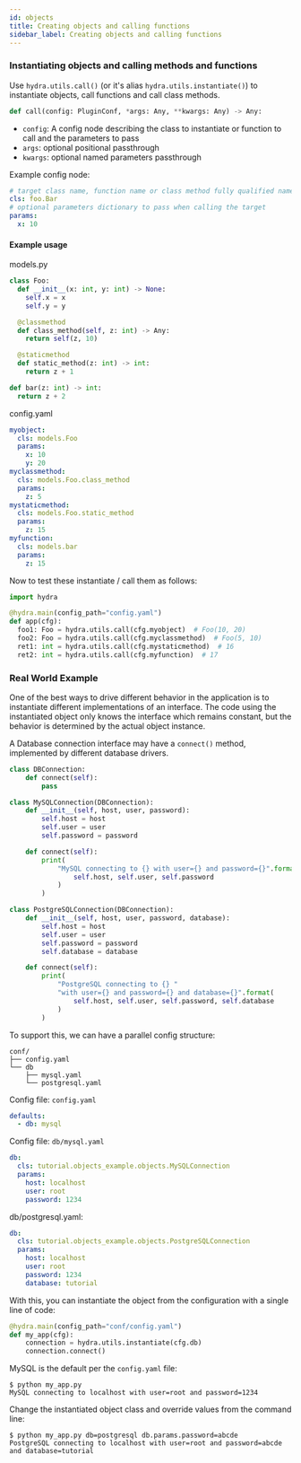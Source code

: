 ```yaml
---
id: objects
title: Creating objects and calling functions
sidebar_label: Creating objects and calling functions
---
```

### Instantiating objects and calling methods and functions
Use `hydra.utils.call()` (or it's alias `hydra.utils.instantiate()`) to instantiate objects, call functions and call class methods.

```python
def call(config: PluginConf, *args: Any, **kwargs: Any) -> Any:
```
 - `config`: A config node describing the class to instantiate or function to call and the parameters to pass
 - `args`: optional positional passthrough
 - `kwargs`: optional named parameters passthrough

Example config node:
```yaml
# target class name, function name or class method fully qualified name
cls: foo.Bar
# optional parameters dictionary to pass when calling the target
params:
  x: 10
```

#### Example usage

models.py
```python
class Foo:
  def __init__(x: int, y: int) -> None:
    self.x = x
    self.y = y

  @classmethod
  def class_method(self, z: int) -> Any:
    return self(z, 10)

  @staticmethod
  def static_method(z: int) -> int:
    return z + 1

def bar(z: int) -> int:
  return z + 2
```
config.yaml
```yaml
myobject:
  cls: models.Foo
  params:
    x: 10
    y: 20
myclassmethod:
  cls: models.Foo.class_method
  params:
    z: 5
mystaticmethod:
  cls: models.Foo.static_method
  params:
    z: 15
myfunction:
  cls: models.bar
  params:
    z: 15
```
Now to test these instantiate / call them as follows:
```python
import hydra

@hydra.main(config_path="config.yaml")
def app(cfg):
  foo1: Foo = hydra.utils.call(cfg.myobject)  # Foo(10, 20)
  foo2: Foo = hydra.utils.call(cfg.myclassmethod)  # Foo(5, 10)
  ret1: int = hydra.utils.call(cfg.mystaticmethod)  # 16
  ret2: int = hydra.utils.call(cfg.myfunction)  # 17
```
### Real World Example
One of the best ways to drive different behavior in the application is to instantiate different implementations of an interface.
The code using the instantiated object only knows the interface which remains constant, but the behavior
is determined by the actual object instance.

A Database connection interface may have a `connect()` method, implemented by different database drivers.

```python
class DBConnection:
    def connect(self):
        pass

class MySQLConnection(DBConnection):
    def __init__(self, host, user, password):
        self.host = host
        self.user = user
        self.password = password

    def connect(self):
        print(
            "MySQL connecting to {} with user={} and password={}".format(
                self.host, self.user, self.password
            )
        )

class PostgreSQLConnection(DBConnection):
    def __init__(self, host, user, password, database):
        self.host = host
        self.user = user
        self.password = password
        self.database = database

    def connect(self):
        print(
            "PostgreSQL connecting to {} "
            "with user={} and password={} and database={}".format(
                self.host, self.user, self.password, self.database
            )
        )
```

To support this, we can have a parallel config structure:
```text
conf/
├── config.yaml
└── db
    ├── mysql.yaml
    └── postgresql.yaml
```

Config file: `config.yaml`
```yaml
defaults:
  - db: mysql
```
Config file: `db/mysql.yaml`
```yaml
db:
  cls: tutorial.objects_example.objects.MySQLConnection
  params:
    host: localhost
    user: root
    password: 1234
```
db/postgresql.yaml:
```yaml
db:
  cls: tutorial.objects_example.objects.PostgreSQLConnection
  params:
    host: localhost
    user: root
    password: 1234
    database: tutorial
```

With this, you can instantiate the object from the configuration with a single line of code:
```python
@hydra.main(config_path="conf/config.yaml")
def my_app(cfg):
    connection = hydra.utils.instantiate(cfg.db)
    connection.connect()
```

MySQL is the default per the `config.yaml` file:
```text
$ python my_app.py
MySQL connecting to localhost with user=root and password=1234
```
Change the instantiated object class and override values from the command line:
```text
$ python my_app.py db=postgresql db.params.password=abcde
PostgreSQL connecting to localhost with user=root and password=abcde and database=tutorial
```
